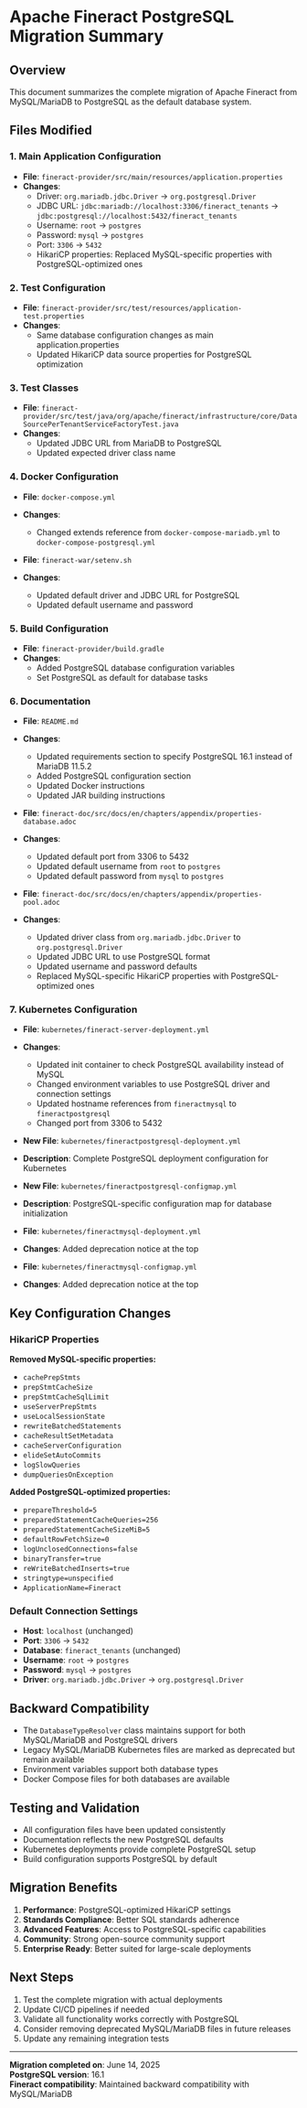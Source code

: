 # Apache Fineract PostgreSQL Migration Summary

## Overview
This document summarizes the complete migration of Apache Fineract from MySQL/MariaDB to PostgreSQL as the default database system.

## Files Modified

### 1. Main Application Configuration
- **File**: `fineract-provider/src/main/resources/application.properties`
- **Changes**:
  - Driver: `org.mariadb.jdbc.Driver` → `org.postgresql.Driver`
  - JDBC URL: `jdbc:mariadb://localhost:3306/fineract_tenants` → `jdbc:postgresql://localhost:5432/fineract_tenants`
  - Username: `root` → `postgres`
  - Password: `mysql` → `postgres`
  - Port: `3306` → `5432`
  - HikariCP properties: Replaced MySQL-specific properties with PostgreSQL-optimized ones

### 2. Test Configuration
- **File**: `fineract-provider/src/test/resources/application-test.properties`
- **Changes**:
  - Same database configuration changes as main application.properties
  - Updated HikariCP data source properties for PostgreSQL optimization

### 3. Test Classes
- **File**: `fineract-provider/src/test/java/org/apache/fineract/infrastructure/core/DataSourcePerTenantServiceFactoryTest.java`
- **Changes**:
  - Updated JDBC URL from MariaDB to PostgreSQL
  - Updated expected driver class name

### 4. Docker Configuration
- **File**: `docker-compose.yml`
- **Changes**:
  - Changed extends reference from `docker-compose-mariadb.yml` to `docker-compose-postgresql.yml`

- **File**: `fineract-war/setenv.sh`
- **Changes**:
  - Updated default driver and JDBC URL for PostgreSQL
  - Updated default username and password

### 5. Build Configuration
- **File**: `fineract-provider/build.gradle`
- **Changes**:
  - Added PostgreSQL database configuration variables
  - Set PostgreSQL as default for database tasks

### 6. Documentation
- **File**: `README.md`
- **Changes**:
  - Updated requirements section to specify PostgreSQL 16.1 instead of MariaDB 11.5.2
  - Added PostgreSQL configuration section
  - Updated Docker instructions
  - Updated JAR building instructions

- **File**: `fineract-doc/src/docs/en/chapters/appendix/properties-database.adoc`
- **Changes**:
  - Updated default port from 3306 to 5432
  - Updated default username from `root` to `postgres`
  - Updated default password from `mysql` to `postgres`

- **File**: `fineract-doc/src/docs/en/chapters/appendix/properties-pool.adoc`
- **Changes**:
  - Updated driver class from `org.mariadb.jdbc.Driver` to `org.postgresql.Driver`
  - Updated JDBC URL to use PostgreSQL format
  - Updated username and password defaults
  - Replaced MySQL-specific HikariCP properties with PostgreSQL-optimized ones

### 7. Kubernetes Configuration
- **File**: `kubernetes/fineract-server-deployment.yml`
- **Changes**:
  - Updated init container to check PostgreSQL availability instead of MySQL
  - Changed environment variables to use PostgreSQL driver and connection settings
  - Updated hostname references from `fineractmysql` to `fineractpostgresql`
  - Changed port from 3306 to 5432

- **New File**: `kubernetes/fineractpostgresql-deployment.yml`
- **Description**: Complete PostgreSQL deployment configuration for Kubernetes

- **New File**: `kubernetes/fineractpostgresql-configmap.yml`
- **Description**: PostgreSQL-specific configuration map for database initialization

- **File**: `kubernetes/fineractmysql-deployment.yml`
- **Changes**: Added deprecation notice at the top

- **File**: `kubernetes/fineractmysql-configmap.yml`
- **Changes**: Added deprecation notice at the top

## Key Configuration Changes

### HikariCP Properties
**Removed MySQL-specific properties:**
- `cachePrepStmts`
- `prepStmtCacheSize`
- `prepStmtCacheSqlLimit`
- `useServerPrepStmts`
- `useLocalSessionState`
- `rewriteBatchedStatements`
- `cacheResultSetMetadata`
- `cacheServerConfiguration`
- `elideSetAutoCommits`
- `logSlowQueries`
- `dumpQueriesOnException`

**Added PostgreSQL-optimized properties:**
- `prepareThreshold=5`
- `preparedStatementCacheQueries=256`
- `preparedStatementCacheSizeMiB=5`
- `defaultRowFetchSize=0`
- `logUnclosedConnections=false`
- `binaryTransfer=true`
- `reWriteBatchedInserts=true`
- `stringtype=unspecified`
- `ApplicationName=Fineract`

### Default Connection Settings
- **Host**: `localhost` (unchanged)
- **Port**: `3306` → `5432`
- **Database**: `fineract_tenants` (unchanged)
- **Username**: `root` → `postgres`
- **Password**: `mysql` → `postgres`
- **Driver**: `org.mariadb.jdbc.Driver` → `org.postgresql.Driver`

## Backward Compatibility
- The `DatabaseTypeResolver` class maintains support for both MySQL/MariaDB and PostgreSQL drivers
- Legacy MySQL/MariaDB Kubernetes files are marked as deprecated but remain available
- Environment variables support both database types
- Docker Compose files for both databases are available

## Testing and Validation
- All configuration files have been updated consistently
- Documentation reflects the new PostgreSQL defaults
- Kubernetes deployments provide complete PostgreSQL setup
- Build configuration supports PostgreSQL by default

## Migration Benefits
1. **Performance**: PostgreSQL-optimized HikariCP settings
2. **Standards Compliance**: Better SQL standards adherence
3. **Advanced Features**: Access to PostgreSQL-specific capabilities
4. **Community**: Strong open-source community support
5. **Enterprise Ready**: Better suited for large-scale deployments

## Next Steps
1. Test the complete migration with actual deployments
2. Update CI/CD pipelines if needed
3. Validate all functionality works correctly with PostgreSQL
4. Consider removing deprecated MySQL/MariaDB files in future releases
5. Update any remaining integration tests

---
**Migration completed on**: June 14, 2025  
**PostgreSQL version**: 16.1  
**Fineract compatibility**: Maintained backward compatibility with MySQL/MariaDB
